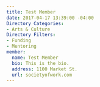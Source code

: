 ```yaml
---
title: Test Member
date: 2017-04-17 13:39:00 -04:00
Directory Categories:
- Arts & Culture
Directory Filters:
- Funding
- Mentoring
member:
  name: Test Member
  bio: This is the bio.
  address: 1100 Market St.
  url: societyofwork.com
---
```


